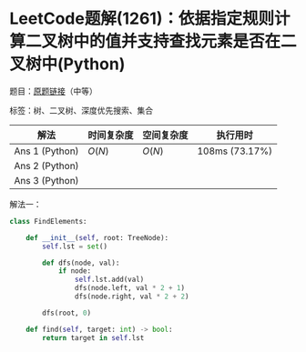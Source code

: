 # LeetCode题解(1261)：依据指定规则计算二叉树中的值并支持查找元素是否在二叉树中(Python)

题目：[原题链接](https://leetcode-cn.com/problems/find-elements-in-a-contaminated-binary-tree/)（中等）

标签：树、二叉树、深度优先搜索、集合

| 解法           | 时间复杂度 | 空间复杂度 | 执行用时       |
| -------------- | ---------- | ---------- | -------------- |
| Ans 1 (Python) | $O(N)$     | $O(N)$     | 108ms (73.17%) |
| Ans 2 (Python) |            |            |                |
| Ans 3 (Python) |            |            |                |

解法一：

```python
class FindElements:

    def __init__(self, root: TreeNode):
        self.lst = set()

        def dfs(node, val):
            if node:
                self.lst.add(val)
                dfs(node.left, val * 2 + 1)
                dfs(node.right, val * 2 + 2)

        dfs(root, 0)

    def find(self, target: int) -> bool:
        return target in self.lst
```